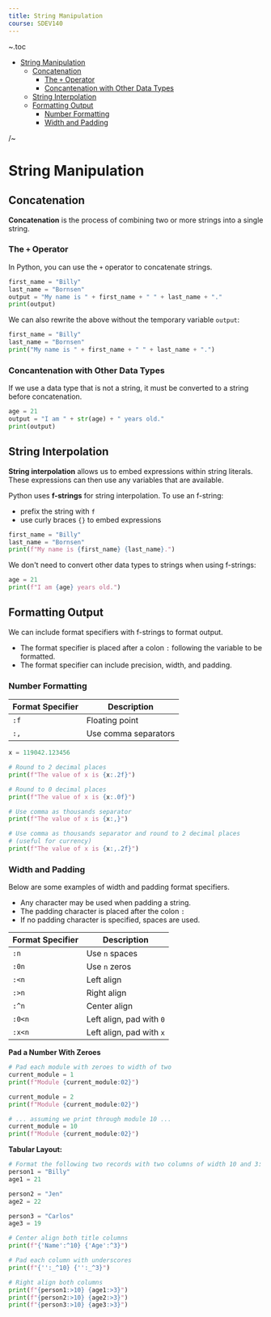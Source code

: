 ```yaml
---
title: String Manipulation
course: SDEV140
---
```


~.toc

- [String Manipulation](#string-manipulation)
  - [Concatenation](#concatenation)
    - [The `+` Operator](#the--operator)
    - [Concantenation with Other Data Types](#concantenation-with-other-data-types)
  - [String Interpolation](#string-interpolation)
  - [Formatting Output](#formatting-output)
    - [Number Formatting](#number-formatting)
    - [Width and Padding](#width-and-padding)

/~

# String Manipulation

## Concatenation

**Concatenation** is the process of combining two or more strings into a single string.

### The `+` Operator

In Python, you can use the `+` operator to concatenate strings.

```python
first_name = "Billy"
last_name = "Bornsen"
output = "My name is " + first_name + " " + last_name + "."
print(output)
```

We can also rewrite the above without the temporary variable `output`:

```python
first_name = "Billy"
last_name = "Bornsen"
print("My name is " + first_name + " " + last_name + ".")
```

### Concantenation with Other Data Types

If we use a data type that is not a string, it must be converted to a string before concatenation.

```python
age = 21
output = "I am " + str(age) + " years old."
print(output)
```

## String Interpolation

**String interpolation** allows us to embed expressions within string literals. These expressions can then use any variables that are available.

Python uses **f-strings** for string interpolation. To use an f-string:

- prefix the string with `f`
- use curly braces `{}` to embed expressions

```python
first_name = "Billy"
last_name = "Bornsen"
print(f"My name is {first_name} {last_name}.")
```

We don't need to convert other data types to strings when using f-strings:

```python
age = 21
print(f"I am {age} years old.")
```

## Formatting Output

We can include format specifiers with f-strings to format output.

- The format specifier is placed after a colon `:` following the variable to be formatted.
- The format specifier can include precision, width, and padding.

### Number Formatting

| Format Specifier | Description          |
| ---------------- | -------------------- |
| `:f`             | Floating point       |
| `:,`             | Use comma separators |

```python
x = 119042.123456

# Round to 2 decimal places
print(f"The value of x is {x:.2f}")

# Round to 0 decimal places
print(f"The value of x is {x:.0f}")

# Use comma as thousands separator
print(f"The value of x is {x:,}")

# Use comma as thousands separator and round to 2 decimal places
# (useful for currency)
print(f"The value of x is {x:,.2f}")
```

### Width and Padding

Below are some examples of width and padding format specifiers.

- Any character may be used when padding a string.
- The padding character is placed after the colon `:`
- If no padding character is specified, spaces are used.

| Format Specifier | Description              |
| ---------------- | ------------------------ |
| `:n`             | Use `n` spaces           |
| `:0n`            | Use `n` zeros            |
| `:<n`            | Left align               |
| `:>n`            | Right align              |
| `:^n`            | Center align             |
| `:0<n`           | Left align, pad with `0` |
| `:x<n`           | Left align, pad with `x` |

**Pad a Number With Zeroes**

```python
# Pad each module with zeroes to width of two
current_module = 1
print(f"Module {current_module:02}")

current_module = 2
print(f"Module {current_module:02}")

# ... assuming we print through module 10 ...
current_module = 10
print(f"Module {current_module:02}")
```

**Tabular Layout:**

```python
# Format the following two records with two columns of width 10 and 3:
person1 = "Billy"
age1 = 21

person2 = "Jen"
age2 = 22

person3 = "Carlos"
age3 = 19

# Center align both title columns
print(f"{'Name':^10} {'Age':^3}")

# Pad each column with underscores
print(f"{'':_^10} {'':_^3}")

# Right align both columns
print(f"{person1:>10} {age1:>3}")
print(f"{person2:>10} {age2:>3}")
print(f"{person3:>10} {age3:>3}")
```
